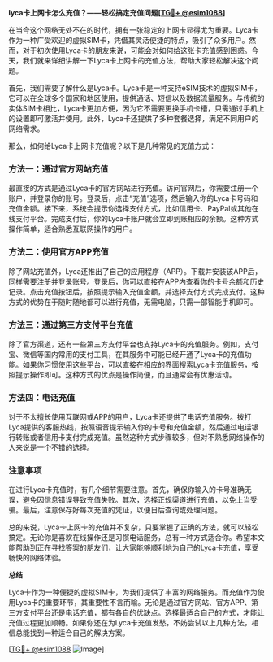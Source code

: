 **lyca卡上网卡怎么充值？——轻松搞定充值问题[[TG💪+ @esim1088](https://t.me/s/esim1088)]**

在当今这个网络无处不在的时代，拥有一张稳定的上网卡显得尤为重要。Lyca卡作为一种广受欢迎的虚拟SIM卡，凭借其灵活便捷的特点，吸引了众多用户。然而，对于初次使用Lyca卡的朋友来说，可能会对如何给这张卡充值感到困惑。今天，我们就来详细讲解一下Lyca卡上网卡的充值方法，帮助大家轻松解决这个问题。

首先，我们需要了解什么是Lyca卡。Lyca卡是一种支持eSIM技术的虚拟SIM卡，它可以在全球多个国家和地区使用，提供通话、短信以及数据流量服务。与传统的实体SIM卡相比，Lyca卡更加方便，因为它不需要更换手机卡槽，只需通过手机上的设置即可激活并使用。此外，Lyca卡还提供了多种套餐选择，满足不同用户的网络需求。

那么，如何给Lyca卡上网卡充值呢？以下是几种常见的充值方式：

### 方法一：通过官方网站充值

最直接的方式是通过Lyca卡的官方网站进行充值。访问官网后，你需要注册一个账户，并登录你的账号。登录后，点击“充值”选项，然后输入你的Lyca卡号码和充值金额。接下来，系统会提示你选择支付方式，比如信用卡、PayPal或其他在线支付平台。完成支付后，你的Lyca卡账户就会立即到账相应的余额。这种方式操作简单，适合熟悉互联网操作的用户。

### 方法二：使用官方APP充值

除了网站充值外，Lyca还推出了自己的应用程序（APP）。下载并安装该APP后，同样需要注册并登录账号。登录后，你可以直接在APP内查看你的卡号余额和历史记录。点击充值按钮后，按照提示输入充值金额，并选择支付方式完成支付。这种方式的优势在于随时随地都可以进行充值，无需电脑，只需一部智能手机即可。

### 方法三：通过第三方支付平台充值

除了官方渠道，还有一些第三方支付平台也支持Lyca卡的充值服务。例如，支付宝、微信等国内常用的支付工具，在其服务中可能已经开通了Lyca卡的充值功能。如果你习惯使用这些平台，可以直接在相应的界面搜索Lyca卡充值服务，按照提示操作即可。这种方式的优点是操作简便，而且通常会有优惠活动。

### 方法四：电话充值

对于不太擅长使用互联网或APP的用户，Lyca卡还提供了电话充值服务。拨打Lyca提供的客服热线，按照语音提示输入你的卡号和充值金额，然后通过电话银行转账或者信用卡支付完成充值。虽然这种方式步骤较多，但对不熟悉网络操作的人来说是一个不错的选择。

### 注意事项

在进行Lyca卡充值时，有几个细节需要注意。首先，确保你输入的卡号准确无误，避免因信息错误导致充值失败。其次，选择正规渠道进行充值，以免上当受骗。最后，注意保存好每次充值的凭证，以便日后查询或处理问题。

总的来说，Lyca卡上网卡的充值并不复杂，只要掌握了正确的方法，就可以轻松搞定。无论你是喜欢在线操作还是习惯电话服务，总有一种方式适合你。希望本文能帮助到正在寻找答案的朋友们，让大家能够顺利地为自己的Lyca卡充值，享受畅快的网络体验。

**总结**

Lyca卡作为一种便捷的虚拟SIM卡，为我们提供了丰富的网络服务。而充值作为使用Lyca卡的重要环节，其重要性不言而喻。无论是通过官方网站、官方APP、第三方支付平台还是电话充值，都有各自的优缺点。选择最适合自己的方式，才能让充值过程更加顺畅。如果你还在为Lyca卡充值发愁，不妨尝试以上几种方法，相信总能找到一种适合自己的解决方案。

[[TG💪+ @esim1088](https://t.me/s/esim1088) ![Image](https://i.postimg.cc/4NQfJmqS/Snipaste-2025-05-13-00-14-12.png)]